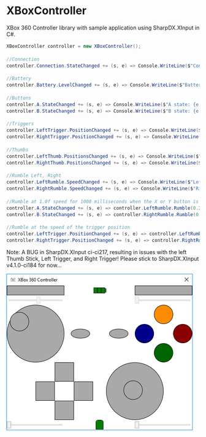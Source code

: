# XBoxController
XBox 360 Controller library with sample application using SharpDX.XInput in C#.

```csharp
XBoxController controller = new XBoxController();

//Connection
controller.Connection.StateChanged += (s, e) => Console.WriteLine($"Connection state: {e.State}");

//Battery
controller.Battery.LevelChanged += (s, e) => Console.WriteLine($"Battery level: {e.Level}");

//Buttons
controller.A.StateChanged += (s, e) => Console.WriteLine($"A state: {e.State}");
controller.B.StateChanged += (s, e) => Console.WriteLine($"B state: {e.State}");

//Triggers
controller.LeftTrigger.PositionChanged += (s, e) => Console.WriteLine($"Left trigger position: {e.Position}");
controller.RightTrigger.PositionChanged += (s, e) => Console.WriteLine($"Right trigger position: {e.Position}");

//Thumbs
controller.LeftThumb.PositionsChanged += (s, e) => Console.WriteLine($"Left thumb X: {e.X}, Y: {e.Y}");
controller.RightThumb.PositionsChanged += (s, e) => Console.WriteLine($"Right thumb X: {e.X}, Y: {e.Y}");

//Rumble Left, Right
controller.LeftRumble.SpeedChanged += (s, e) => Console.WriteLine($"Left rumble speed: {e.Speed}");
controller.RightRumble.SpeedChanged += (s, e) => Console.WriteLine($"Right rumble speed: {e.Speed}");

//Rumble at 1.0f speed for 1000 milliseconds when the X or Y button is pushed
controller.A.StateChanged += (s, e) => controller.LeftRumble.Rumble(0.25f, 500);
controller.B.StateChanged += (s, e) => controller.RightRumble.Rumble(0.25f, 500);

//Rumble at the speed of the trigger position
controller.LeftTrigger.PositionChanged += (s, e) => controller.LeftRumble.Speed = e.Position;
controller.RightTrigger.PositionChanged += (s, e) => controller.RightRumble.Speed = e.Position;

```

Note: A BUG in SharpDX.XInput ci-ci217, resulting in issues with the  left Thumb Stick, Left Trigger, and Right Trigger! Please stick to SharpDX.XInput v4.1.0-ci184 for now...

![Sample Application Screenshot](https://github.com/okmer/XBoxController/blob/master/SampleApplicationScreenshot.png)
